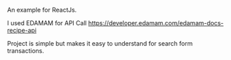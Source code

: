 An example for ReactJs.

I used EDAMAM for API Call
https://developer.edamam.com/edamam-docs-recipe-api

Project is simple but makes it easy to understand for search form transactions.
